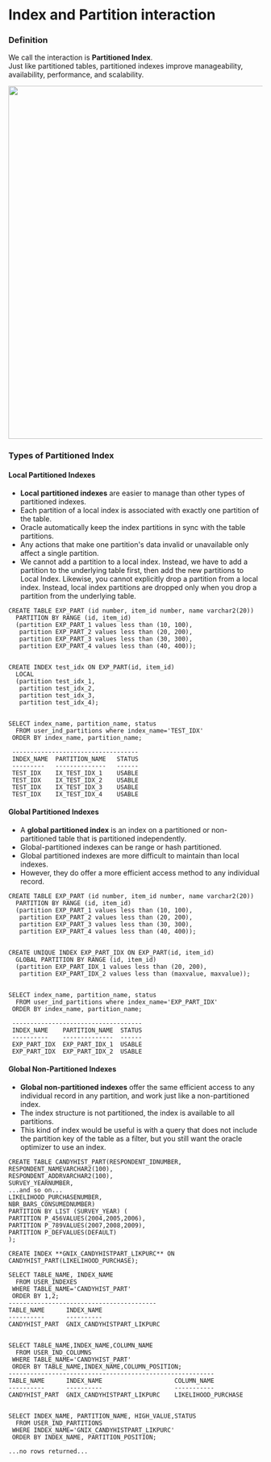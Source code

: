 # Index and Partition interaction

### Definition
We call the interaction is **Partitioned Index**.</br>
Just like partitioned tables, partitioned indexes improve manageability, availability, performance, and scalability.</br>
<p align="center"><img src="https://i.imgur.com/CVdOOff.png" width="700" ></p>


### Types of Partitioned Index
#### Local Partitioned Indexes
- **Local partitioned indexes** are easier to manage than other types of partitioned indexes.
- Each partition of a local index is associated with exactly one partition of the table.
- Oracle automatically keep the index partitions in sync with the table partitions.
- Any actions that make one partition's data invalid or unavailable only affect a single partition.
- We cannot add a partition to a local index. Instead, we have to add a partition to the underlying table first, then add the new partitions to Local Index. Likewise, you cannot explicitly drop a partition from a local index. Instead, local index partitions are dropped only when you drop a partition from the underlying table.
```
CREATE TABLE EXP_PART (id number, item_id number, name varchar2(20))
  PARTITION BY RANGE (id, item_id)
  (partition EXP_PART_1 values less than (10, 100),
   partition EXP_PART_2 values less than (20, 200),
   partition EXP_PART_3 values less than (30, 300),
   partition EXP_PART_4 values less than (40, 400));


CREATE INDEX test_idx ON EXP_PART(id, item_id)
  LOCAL
  (partition test_idx_1,
   partition test_idx_2,
   partition test_idx_3,
   partition test_idx_4);


SELECT index_name, partition_name, status
  FROM user_ind_partitions where index_name='TEST_IDX'
 ORDER BY index_name, partition_name;
 
 -----------------------------------
 INDEX_NAME  PARTITION_NAME   STATUS
 ---------   --------------   ------
 TEST_IDX    IX_TEST_IDX_1    USABLE
 TEST_IDX    IX_TEST_IDX_2    USABLE
 TEST_IDX    IX_TEST_IDX_3    USABLE
 TEST_IDX    IX_TEST_IDX_4    USABLE
 ```
#### Global Partitioned Indexes
- A **global partitioned index** is an index on a partitioned or non-partitioned table that is partitioned independently.
- Global-partitioned indexes can be range or hash partitioned.
- Global partitioned indexes are more difficult to maintain than local indexes.
- However, they do offer a more efficient access method to any individual record.
```
CREATE TABLE EXP_PART (id number, item_id number, name varchar2(20))
  PARTITION BY RANGE (id, item_id)
  (partition EXP_PART_1 values less than (10, 100),
   partition EXP_PART_2 values less than (20, 200),
   partition EXP_PART_3 values less than (30, 300),
   partition EXP_PART_4 values less than (40, 400));


CREATE UNIQUE INDEX EXP_PART_IDX ON EXP_PART(id, item_id)
  GLOBAL PARTITION BY RANGE (id, item_id)
  (partition EXP_PART_IDX_1 values less than (20, 200),
   partition EXP_PART_IDX_2 values less than (maxvalue, maxvalue));


SELECT index_name, partition_name, status
  FROM user_ind_partitions where index_name='EXP_PART_IDX'
 ORDER BY index_name, partition_name;
 
 ------------------------------------
 INDEX_NAME    PARTITION_NAME  STATUS
 ----------    --------------  ------
 EXP_PART_IDX  EXP_PART_IDX_1  USABLE
 EXP_PART_IDX  EXP_PART_IDX_2  USABLE
 ```
#### Global Non-Partitioned Indexes
- **Global non-partitioned indexes** offer the same efficient access to any individual record in any partition, and work just like a non-partitioned index. 
- The index structure is not partitioned, the index is available to all partitions.
- This kind of index would be useful is with a query that does not include the partition key of the table as a filter, but you still want the oracle optimizer to use an index.
```
CREATE TABLE CANDYHIST_PART(RESPONDENT_IDNUMBER,
RESPONDENT_NAMEVARCHAR2(100),
RESPONDENT_ADDRVARCHAR2(100),
SURVEY_YEARNUMBER,
...and so on...
LIKELIHOOD_PURCHASENUMBER,
NBR_BARS_CONSUMEDNUMBER)
PARTITION BY LIST (SURVEY_YEAR) (
PARTITION P_456VALUES(2004,2005,2006),
PARTITION P_789VALUES(2007,2008,2009),
PARTITION P_DEFVALUES(DEFAULT)
);

CREATE INDEX **GNIX_CANDYHISTPART_LIKPURC** ON CANDYHIST_PART(LIKELIHOOD_PURCHASE);

SELECT TABLE_NAME, INDEX_NAME
  FROM USER_INDEXES
 WHERE TABLE_NAME='CANDYHIST_PART'
 ORDER BY 1,2;
-----------------------------------------
TABLE_NAME      INDEX_NAME
----------      ----------
CANDYHIST_PART  GNIX_CANDYHISTPART_LIKPURC


SELECT TABLE_NAME,INDEX_NAME,COLUMN_NAME
  FROM USER_IND_COLUMNS
 WHERE TABLE_NAME='CANDYHIST_PART'
 ORDER BY TABLE_NAME,INDEX_NAME,COLUMN_POSITION;
---------------------------------------------------------
TABLE_NAME      INDEX_NAME                    COLUMN_NAME
----------      ----------                    -----------
CANDYHIST_PART  GNIX_CANDYHISTPART_LIKPURC    LIKELIHOOD_PURCHASE


SELECT INDEX_NAME, PARTITION_NAME, HIGH_VALUE,STATUS
  FROM USER_IND_PARTITIONS
 WHERE INDEX_NAME='GNIX_CANDYHISTPART_LIKPURC'
 ORDER BY INDEX_NAME, PARTITION_POSITION;
 
...no rows returned...
```
